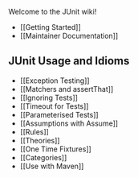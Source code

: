 Welcome to the JUnit wiki!

* [[Getting Started]]
* [[Maintainer Documentation]]

##  JUnit Usage and Idioms
* [[Exception Testing]]
* [[Matchers and assertThat]]
* [[Ignoring Tests]]
* [[Timeout for Tests]]
* [[Parameterised Tests]]
* [[Assumptions with Assume]]
* [[Rules]]
* [[Theories]]
* [[One Time Fixtures]]
* [[Categories]]
* [[Use with Maven]]